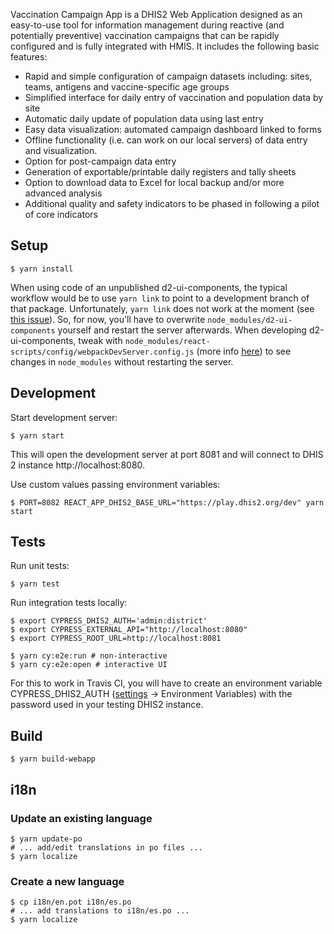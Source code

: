 Vaccination Campaign App is a DHIS2 Web Application designed as an easy-to-use tool for information management during reactive (and potentially preventive) vaccination campaigns that can be rapidly configured and is fully integrated with HMIS. It includes the following basic features:

-   Rapid and simple configuration of campaign datasets including: sites, teams, antigens and
    vaccine-specific age groups
-   Simplified interface for daily entry of vaccination and population data by site
-   Automatic daily update of population data using last entry
-   Easy data visualization: automated campaign dashboard linked to forms
-   Offline functionality (i.e. can work on our local servers) of data entry and visualization.
-   Option for post-campaign data entry
-   Generation of exportable/printable daily registers and tally sheets
-   Option to download data to Excel for local backup and/or more advanced analysis
-   Additional quality and safety indicators to be phased in following a pilot of core indicators

## Setup

```
$ yarn install
```

When using code of an unpublished d2-ui-components, the typical workflow would be to use `yarn link` to point to a development branch of that package. Unfortunately, `yarn link` does not work at the moment (see [this issue](https://github.com/facebook/create-react-app/issues/1107)). So, for now, you'll have to overwrite `node_modules/d2-ui-components` yourself and restart the server afterwards. When developing d2-ui-components, tweak with `node_modules/react-scripts/config/webpackDevServer.config.js` (more info [here](https://stackoverflow.com/a/49932996/188031)) to see changes in `node_modules` without restarting the server.

## Development

Start development server:

```
$ yarn start
```

This will open the development server at port 8081 and will connect to DHIS 2 instance http://localhost:8080.

Use custom values passing environment variables:

```
$ PORT=8082 REACT_APP_DHIS2_BASE_URL="https://play.dhis2.org/dev" yarn start
```

## Tests

Run unit tests:

```
$ yarn test
```

Run integration tests locally:

```
$ export CYPRESS_DHIS2_AUTH='admin:district'
$ export CYPRESS_EXTERNAL_API="http://localhost:8080"
$ export CYPRESS_ROOT_URL=http://localhost:8081

$ yarn cy:e2e:run # non-interactive
$ yarn cy:e2e:open # interactive UI
```

For this to work in Travis CI, you will have to create an environment variable CYPRESS_DHIS2_AUTH ([settings](https://travis-ci.org/tokland/vaccination-app/settings) -> Environment Variables) with the password used in your
testing DHIS2 instance.

## Build

```
$ yarn build-webapp
```

## i18n

### Update an existing language

```
$ yarn update-po
# ... add/edit translations in po files ...
$ yarn localize
```

### Create a new language

```
$ cp i18n/en.pot i18n/es.po
# ... add translations to i18n/es.po ...
$ yarn localize
```
